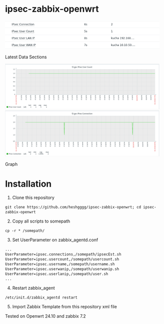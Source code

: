 # ipsec-zabbix-openwrt

![data](img_1.png)

Latest Data Sections

![graph1](img_2.png)
![graph2](img_3.png)

Graph

# Installation
1. Clone this repository
```
git clone https://github.com/heshgggg/ipsec-zabbix-openwrt; cd ipsec-zabbix-openwrt
```
2. Copy all scripts to somepath
```
cp -r * /somepath/
```
3. Set UserParameter on zabbix_agentd.conf
```
...
UserParameter=ipsec.connections,/somepath/ipsecEst.sh
UserParameter=ipsec.usercount,/somepath/usercount.sh
UserParameter=ipsec.username,/somepath/username.sh
UserParameter=ipsec.userwanip,/somepath/userwanip.sh
UserParameter=ipsec.userlanip,/somepath/user.sh
...
```
4. Restart zabbix_agent
```
/etc/init.d/zabbix_agentd restart
```
5. Import Zabbix Template from this repository xml file



Tested on Openwrt 24.10 and zabbix 7.2 
